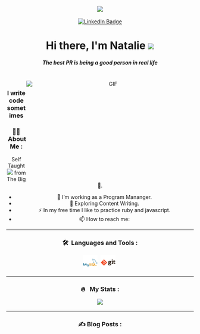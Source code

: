 
<p align="center"><img src="https://media.giphy.com/media/M9gbBd9nbDrOTu1Mqx/giphy.gif" width="100"/></p>
<p align="center">
<a href="https://www.twitter.com/oh_natalierj"><img src="https://img.shields.io/twitter/follow/oh_natalierj" alt="LinkedIn Badge"></a>
</p>


<div align="center">
   <h1>Hi there, I'm Natalie <img src="https://media.giphy.com/media/hvRJCLFzcasrR4ia7z/giphy.gif" width="25px"> </h1>
 
 <h5 align="center">
   <i>The best PR is being a good person in real life</i>
  </h5>

<br />
<img align="right" height="270px" width="450px" alt="GIF" src="https://media3.giphy.com/media/NytMLKyiaIh6VH9SPm/giphy.gif?cid=ecf05e47yjdirxobj2orn8hn0rsd5kin6jd0um9vosnce3s5&ep=v1_gifs_search&rid=giphy.gif&ct=g" />
<p align="center">
  <h3> I write code sometimes</h3>
</p>


### :woman_technologist: &nbsp;About Me :

Self Taught <img src="https://media.giphy.com/media/WUlplcMpOCEmTGBtBW/giphy.gif" width="30"> from The Big 🍎.
- 🔭 I’m working as a Program Mananger.
- 🌱 Exploring Content Writing.
- ⚡ In my free time I like to practice ruby and javascript.
- 📫 How to reach me: 

---

### 🛠 &nbsp;Languages and Tools :

<p>
<img src="https://github.com/devicons/devicon/blob/master/icons/mysql/mysql-original-wordmark.svg" title="MySQL"  alt="MySQL" width="40" height="40"/>&nbsp;
<img src="https://github.com/devicons/devicon/blob/master/icons/git/git-original-wordmark.svg" title="Git" **alt="Git" width="40" height="40"/>&nbsp;
</p>

---

### 🔥 &nbsp; My Stats :
<!-- [![GitHub Streak](http://github-readme-streak-stats.herokuapp.com?user=itsZed0&theme=dark&background=000000)](https://git.io/streak-stats)

[![Top Langs](https://github-readme-stats.vercel.app/api/top-langs/?username=itsZed0&layout=compact&theme=vision-friendly-dark)](https://github.com/anuraghazra/github-readme-stats) -->

<p align="center" >
<a href="https://github.com/anuraghazra/github-readme-stats"> 
    <img  src="https://github-readme-stats.vercel.app/api?username=natalierjackson&&show_icons=true&theme=radical"/>
  </a>

</p>


---

### ✍️ Blog Posts : 

<!-- BLOG-POST-LIST:END -->
